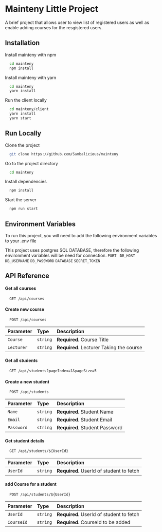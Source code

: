 
# Mainteny Little Project

A brief project that allows user to view list of registered users as well as enable adding courses for the resgistered users.

## Installation

Install mainteny with npm

```bash
  cd mainteny
  npm install 
```
Install mainteny with yarn

```bash
  cd mainteny
  yarn install 
```


Run the client locally
```bash
  cd mainteny/client
  yarn install 
  yarn start
```

    
## Run Locally

Clone the project

```bash
  git clone https://github.com/Sambalicious/mainteny
```

Go to the project directory

```bash
  cd mainteny
```

Install dependencies

```bash
  npm install
```

Start the server

```bash
  npm run start
```


## Environment Variables

To run this project, you will need to add the following environment variables to your .env file
 
This project uses postgres SQL DATABASE, therefore the following environment variables will be need for connection.
`PORT `
`DB_HOST`
`DB_USERNAME`
`DB_PASSWORD`
`DATABASE`
`SECRET_TOKEN`



## API Reference

#### Get all courses

```http
  GET /api/courses
```
#### Create new course

```http
  POST /api/courses
```

| Parameter | Type     | Description                |
| :-------- | :------- | :------------------------- |
| `Course` | `string` | **Required**. Course Title |
| `Lecturer` | `string`| **Required**. Lecturer Taking the course |

#### Get all students

```http
  GET /api/students?pageIndex=1&pageSize=5
```
#### Create a new student

```http
  POST /api/students
```
| Parameter | Type     | Description                |
| :-------- | :------- | :------------------------- |
| `Name` | `string` | **Required**. Student Name |
| `Email` | `string`| **Required**. Student Email |
| `Password` | `string` | **Required**. Student Password |


#### Get student details

```http
  GET /api/students/${UserId}
```

| Parameter | Type     | Description                       |
| :-------- | :------- | :-------------------------------- |
| `UserId`      | `string` | **Required**. UserId of student to fetch |

#### add Course for a student

```http
  POST /api/students/${UserId}
```

| Parameter | Type     | Description                       |
| :-------- | :------- | :-------------------------------- |
| `UserId`      | `string` | **Required**. UserId of student to fetch |
| `CourseId` | `string` | **Required**. CourseId to be added 



